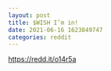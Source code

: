 ```yaml
--- 
layout: post 
title: $WISH I’m in! 
date: 2021-06-16 1623849747 
categories: reddit 
--- 
```

https://redd.it/o14r5a